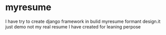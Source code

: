 # myresume
I have try to create django framework in bulid  myresume formant design.it just demo not my real resume 
I have created for leaning perpose 
